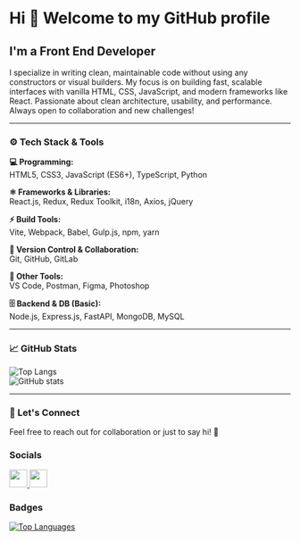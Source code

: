 Hi 👋 Welcome to my GitHub profile
=================================

I'm a Front End Developer
-------------------------

I specialize in writing clean, maintainable code without using any constructors or visual builders. My focus is on building fast, scalable interfaces with vanilla HTML, CSS, JavaScript, and modern frameworks like React. Passionate about clean architecture, usability, and performance. Always open to collaboration and new challenges!

---

### ⚙️ Tech Stack & Tools

**💻 Programming:**  
HTML5, CSS3, JavaScript (ES6+), TypeScript, Python

**⚛️ Frameworks & Libraries:**  
React.js, Redux, Redux Toolkit, i18n, Axios, jQuery

**⚡ Build Tools:**  
Vite, Webpack, Babel, Gulp.js, npm, yarn

**🔧 Version Control & Collaboration:**  
Git, GitHub, GitLab

**🧰 Other Tools:**  
VS Code, Postman, Figma, Photoshop

**🗄️ Backend & DB (Basic):**  
Node.js, Express.js, FastAPI, MongoDB, MySQL

---

### 📈 GitHub Stats

![Top Langs](https://github-readme-stats.vercel.app/api/top-langs/?username=alex-lyn&layout=compact&theme=dark)  
![GitHub stats](https://github-readme-stats.vercel.app/api?username=alex-lyn&show_icons=true&theme=dark)

---

### 🤝 Let's Connect

Feel free to reach out for collaboration or just to say hi! 🚀


### Socials

<p align="left"> <a href="https://discord.com/users/lexandrl" target="_blank" rel="noreferrer"> <picture> <source media="(prefers-color-scheme: dark)" srcset="https://raw.githubusercontent.com/danielcranney/readme-generator/main/public/icons/socials/discord-dark.svg" /> <source media="(prefers-color-scheme: light)" srcset="https://raw.githubusercontent.com/danielcranney/readme-generator/main/public/icons/socials/discord.svg" /> <img src="https://raw.githubusercontent.com/danielcranney/readme-generator/main/public/icons/socials/discord.svg" width="32" height="32" /> </picture> </a> <a href="https://www.linkedin.com/in/oleksandr-lynnyk-517104295/" target="_blank" rel="noreferrer"> <picture> <source media="(prefers-color-scheme: dark)" srcset="https://raw.githubusercontent.com/danielcranney/readme-generator/main/public/icons/socials/linkedin-dark.svg" /> <source media="(prefers-color-scheme: light)" srcset="https://raw.githubusercontent.com/danielcranney/readme-generator/main/public/icons/socials/linkedin.svg" /> <img src="https://raw.githubusercontent.com/danielcranney/readme-generator/main/public/icons/socials/linkedin.svg" width="32" height="32" /> </picture> </a></p>

### Badges

<a href="https://github.com/alex-lyn" align="left"><img src="https://github-readme-stats.vercel.app/api/top-langs/?username=alex-lyn&langs_count=10&title_color=0891b2&text_color=ffffff&icon_color=0891b2&bg_color=1c1917&hide_border=true&locale=en&custom_title=Top%20%Languages" alt="Top Languages" /></a>
